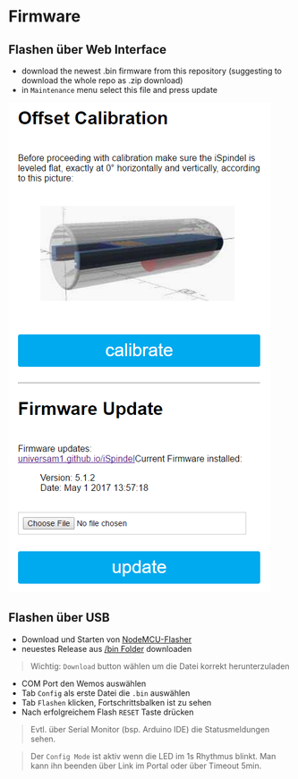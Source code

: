 # Firmware

## Flashen über Web Interface

- download the newest .bin firmware from this repository (suggesting to download the whole repo as .zip download)
- in `Maintenance` menu select this file and press update

![flash web](/pics/maintenance.png)

## Flashen über USB

- Download und Starten von [NodeMCU-Flasher](https://github.com/nodemcu/nodemcu-flasher/raw/master/Win32/Release/ESP8266Flasher.exe)
- neuestes Release aus [/bin Folder](https://github.com/universam1/iSpindel/raw/master/bin/) downloaden
> Wichtig: ```Download``` button wählen um die Datei korrekt herunterzuladen
- COM Port den Wemos auswählen
- Tab ```Config``` als erste Datei die ```.bin``` auswählen
- Tab ```Flashen``` klicken, Fortschrittsbalken ist zu sehen
- Nach erfolgreichem Flash ```RESET``` Taste drücken

> Evtl. über Serial Monitor (bsp. Arduino IDE) die Statusmeldungen sehen.

> Der ```Config Mode``` ist aktiv wenn die LED im 1s Rhythmus blinkt. Man kann ihn beenden über Link im Portal oder über Timeout 5min.